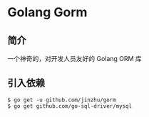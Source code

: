 # Golang Gorm
## 简介
一个神奇的，对开发人员友好的 Golang ORM 库  
## 引入依赖
``` shell
$ go get -u github.com/jinzhu/gorm
$ go get github.com/go-sql-driver/mysql
```